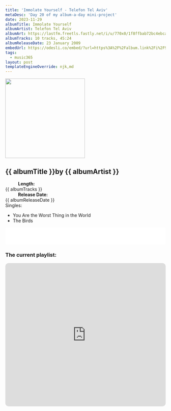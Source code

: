 ```yaml
---
title: 'Immolate Yourself - Telefon Tel Aviv'
metaDesc: 'Day 20 of my album-a-day mini-project'
date: 2023-11-29
albumTitle: Immolate Yourself
albumArtist: Telefon Tel Aviv
albumArt: https://lastfm.freetls.fastly.net/i/u/770x0/1f8ffbab72bc4ebca61b1adab7491521.jpg#1f8ffbab72bc4ebca61b1adab7491521
albumTracks: 10 tracks, 45:24
albumReleaseDate: 23 January 2009
embedUrl: https://odesli.co/embed/?url=https%3A%2F%2Falbum.link%2Fi%2F962782857&theme=light
tags:
  - music365
layout: post
templateEngineOverride: njk,md
---
```


<aside class="album-profile">
  <div class="album-profile__image">
    <img class="album-image" width="250" height="250" crossorigin="anonymous" src="{{ albumArt }}"/>
  </div>
  <div class="aside__content">
    <h1><strong>{{ albumTitle }}</strong>by {{ albumArtist }}</h1>
    <dl>
      <div>
        <dd><strong>Length:</strong></dd>
        <dt>{{ albumTracks }}</dt>
      </div>
      <div>
        <dd><strong>Release Date:</strong></dd>
        <dt>{{ albumReleaseDate }}</dt>
      </div>
      <div class="singles">
        <span>Singles:</span>
        <ul>
          <li>You Are the Worst Thing in the World</li>
          <li>The Birds</li>
        </ul>
      </div>
    </dl>
    <div class="color-grid">
      <div class="color-grid__container">
					<span class="color color--1"></span>
					<span class="color color--2"></span>
					<span class="color color--3"></span>
      </div>
    </div>
  </div>
</aside>

<iframe width="100%" height="52" src={{ embedUrl }} frameborder="0" allowfullscreen sandbox="allow-same-origin allow-scripts allow-presentation allow-popups allow-popups-to-escape-sandbox" allow="clipboard-read; clipboard-write"></iframe>

### The current playlist:

<iframe allow="autoplay *; encrypted-media *; fullscreen *; clipboard-write" frameborder="0" height="450" style="width:100%;max-width:660px;overflow:hidden;border-radius:10px;" sandbox="allow-forms allow-popups allow-same-origin allow-scripts allow-storage-access-by-user-activation allow-top-navigation-by-user-activation" src="https://embed.music.apple.com/gb/playlist/music365/pl.u-AkAmEd9ix4MAZYJ"></iframe>
